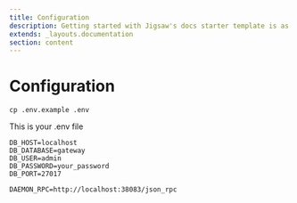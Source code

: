 ```yaml
---
title: Configuration
description: Getting started with Jigsaw's docs starter template is as easy as 1, 2, 3.
extends: _layouts.documentation
section: content
---
```


# Configuration

    cp .env.example .env

This is your .env file


    DB_HOST=localhost
    DB_DATABASE=gateway
    DB_USER=admin
    DB_PASSWORD=your_password
    DB_PORT=27017
    
    DAEMON_RPC=http://localhost:38083/json_rpc

